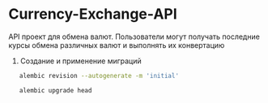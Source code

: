 # Currency-Exchange-API
API проект для обмена валют. Пользователи могут получать последние курсы обмена различных валют и выполнять их конвертацию

1. Создание и применение миграций 
```bash 
   alembic revision --autogenerate -m 'initial'
```
```bash 
   alembic upgrade head
```
